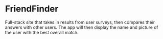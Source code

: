 # FriendFinder
Full-stack site that takes in results from user surveys, then compares their answers with other users. The app will then display the name and picture of the user with the best overall match.
